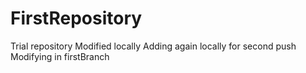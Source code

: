 # FirstRepository
Trial repository
Modified locally
Adding again locally for second push
Modifying in firstBranch

